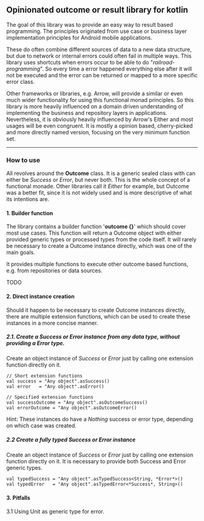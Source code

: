 ## Opinionated outcome or result library for kotlin

The goal of this library was to provide an easy way to result based programming.
The principles originated from use case or business layer implementation principles for Android mobile applications.

These do often combine different sources of data to a new data structure, but due to network
or internal errors could often fail in multiple ways. This library uses shortcuts when
errors occur to be able to do "*railroad-programming*". So every time a error happened everything
else after it will not be executed and the error can be returned or mapped to a more specific
error class.

Other frameworks or libraries, e.g. Arrow, will provide a similar or even much wider functionality for using this functional monad principles.
So this library is more heavily influenced on a domain driven understanding of implementing the business and repository layers in applications.
Nevertheless, it is obviously heavily influenced by Arrow's Either and most usages will be even congruent.
It is mostly a opinion based, cherry-picked and more directly named version, focusing on the very minimum
function set.

---

### How to use

All revolves around the **Outcome** class. It is a generic sealed class with can either be *Success* or *Error*,
but never both. This is the whole concept of a functional monade. Other libraries call it *Either* for example,
but Outcome was a better fit, since it is not widely used and is more descriptive of what its intentions are.

#### 1. Builder function

The library contains a builder function '**outcome {}**' which should cover most use cases. This function
will return a Outcome object with either provided generic types or processed types from the code itself.
It will rarely be necessary to create a Outcome instance directly, which was one of the main goals.

It provides multiple functions to execute other outcome based functions, e.g. from repositories or data sources.

TODO


#### 2. Direct instance creation

Should it happen to be necessary to create Outcome instances directly,
there are multiple extension functions, which can be used to create these instances in a more concise manner.

##### 2.1. Create a Success or Error instance from any data type, without providing a Error type.
Create an object instance of *Success* or *Error* just by calling one extension function directly on it.

```
// Short extension functions
val success = "Any object".asSuccess()
val error   = "Any object".asError()

// Specified extension functions
val successOutcome = "Any object".asOutcomeSuccess()
val errorOutcome = "Any object".asOutcomeError()
```
Hint: These instances do have a *Nothing* success or error type, depending on which case was created.

##### 2.2 Create a fully typed Success or Error instance
Create an object instance of *Success* or *Error* just by calling one extension function directly on it.
It is necessary to provide both Success and Error generic types.

```
val typedSuccess = "Any object".asTypedSuccess<String, *Error*>()
val typedError   = "Any object".asTypedError<*Success*, String>()
```

#### 3. Pitfalls
3.1 Using Unit as generic type for error.


